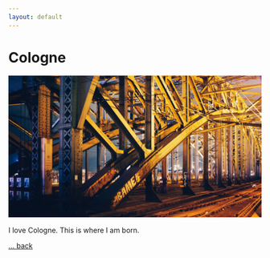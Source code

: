 ```yaml
---
layout: default
---
```


# Cologne

![](/img/16x9/01.jpg)

I love Cologne. This is where I am born.

[... back](/)

